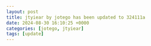 ```yaml
---
layout: post
title: jtyiear by jotego has been updated to 324111a
date: 2024-08-30 16:10:25 +0000
categories: [jotego, jtyiear]
tags: [update]
---
```


